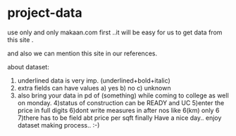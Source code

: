 # project-data

use only and only makaan.com first ..it will be easy for us to get data from this site .

and also we can mention this site in our references.

about dataset:

1) underlined data is very imp. (underlined+bold+italic)
2) extra fields can have values 
    a) yes
    b) no
    c) unknown 
3) also bring your data in pd of (something) while coming to college as well on monday.
4)status of construction can be READY and UC
5)enter the price in full digits 
6)dont write measures in after nos like 6(km) only 6
7)there has to be field abt price per sqft
finally Have a  nice day..
enjoy dataset making process..  :-)
